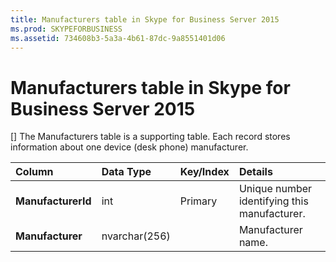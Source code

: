 ```yaml
---
title: Manufacturers table in Skype for Business Server 2015
ms.prod: SKYPEFORBUSINESS
ms.assetid: 734608b3-5a3a-4b61-87dc-9a8551401d06
---
```



# Manufacturers table in Skype for Business Server 2015
[]
The Manufacturers table is a supporting table. Each record stores information about one device (desk phone) manufacturer.
  
    
    



|**Column**|**Data Type**|**Key/Index**|**Details**|
|:-----|:-----|:-----|:-----|
|**ManufacturerId** <br/> |int  <br/> |Primary  <br/> |Unique number identifying this manufacturer.  <br/> |
|**Manufacturer** <br/> |nvarchar(256)  <br/> | <br/> |Manufacturer name.  <br/> |
   

